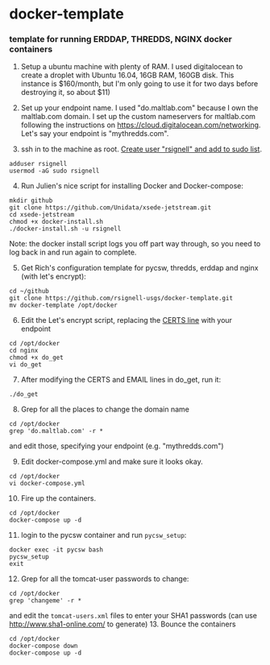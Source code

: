 # docker-template
### template for running ERDDAP, THREDDS, NGINX docker containers

1. Setup a ubuntu machine with plenty of RAM.  I used digitalocean to create a droplet with Ubuntu 16.04, 16GB RAM, 160GB disk.  This instance is $160/month, but I'm only going to use it for two days before destroying it, so about $11)

2. Set up your endpoint name.  I used "do.maltlab.com" because I own the maltlab.com domain.  I set up the custom nameservers for maltlab.com following the instructions on https://cloud.digitalocean.com/networking. Let's say your endpoint is "mythredds.com".

3. ssh in to the machine as root. [Create user "rsignell" and add to sudo list](https://www.digitalocean.com/community/tutorials/how-to-create-a-sudo-user-on-ubuntu-quickstart).  
```
adduser rsignell
usermod -aG sudo rsignell
```
4. Run Julien's nice script for installing Docker and Docker-compose:
```
mkdir github
git clone https://github.com/Unidata/xsede-jetstream.git
cd xsede-jetstream
chmod +x docker-install.sh
./docker-install.sh -u rsignell
```
Note: the docker install script logs you off part way through, so you need to log back in and run again to complete.

5. Get Rich's configuration template for pycsw, thredds, erddap and nginx (with let's encrypt):
```
cd ~/github
git clone https://github.com/rsignell-usgs/docker-template.git
mv docker-template /opt/docker
```
6. Edit the Let's encrypt script, replacing the [CERTS line](https://github.com/rsignell-usgs/docker-template/blob/master/nginx/do_get#L2) with your endpoint
```
cd /opt/docker
cd nginx
chmod +x do_get
vi do_get
```
7. After modifying the CERTS and EMAIL lines in do_get, run it:
```
./do_get
```
8. Grep for all the places to change the domain name
```
cd /opt/docker
grep 'do.maltlab.com' -r *
```
and edit those, specifying your endpoint (e.g. "mythredds.com") 

9. Edit docker-compose.yml and make sure it looks okay.
```
cd /opt/docker
vi docker-compose.yml
```
10. Fire up the containers. 
```
cd /opt/docker
docker-compose up -d
```
11. login to the pycsw container and run `pycsw_setup`:
```
docker exec -it pycsw bash
pycsw_setup
exit
```
12. Grep for all the tomcat-user passwords to change:
```
cd /opt/docker
grep 'changeme' -r *
```
and edit the `tomcat-users.xml` files to enter your SHA1 passwords (can use http://www.sha1-online.com/ to generate)
13. Bounce the containers
```
cd /opt/docker
docker-compose down
docker-compose up -d
```


